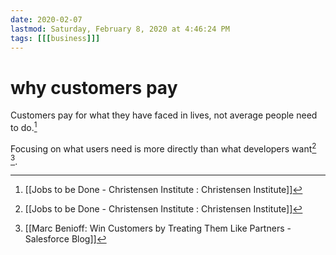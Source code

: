 ```yaml
---
date: 2020-02-07
lastmod: Saturday, February 8, 2020 at 4:46:24 PM
tags: [[[business]]]
---
```

# why customers pay

Customers pay for what they have faced in lives, not average people need to do.[^1]

Focusing on what users need is more directly than what developers want[^1] [^2].

[^1]: [[Jobs to be Done - Christensen Institute : Christensen Institute]]
[^2]: [[Marc Benioff: Win Customers by Treating Them Like Partners - Salesforce Blog]]
